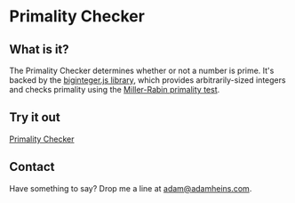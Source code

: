 # Primality Checker

## What is it?
The Primality Checker determines whether or not a number is prime. It's backed by the [biginteger.js library](https://github.com/adamheins/biginteger.js), which provides arbitrarily-sized integers and checks primality using the [Miller-Rabin primality test](http://en.wikipedia.org/wiki/Miller%E2%80%93Rabin_primality_test).

## Try it out
[Primality Checker](http://adamheins.github.io/primality-checker/)

## Contact
Have something to say? Drop me a line at adam@adamheins.com.
